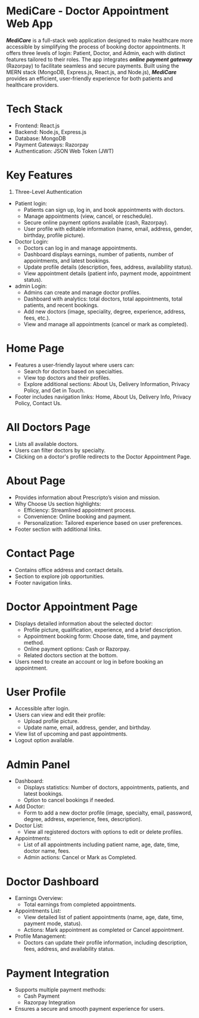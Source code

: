 # MediCare - Doctor Appointment Web App
***MediCare*** is a full-stack web application designed to make healthcare more accessible by simplifying the process of booking doctor appointments. It offers three levels of login: Patient, Doctor, and Admin, each with distinct features tailored to their roles. The app integrates ***online payment gateway*** (Razorpay) to facilitate seamless and secure payments. Built using the MERN stack (MongoDB, Express.js, React.js, and Node.js), ***MediCare*** provides an efficient, user-friendly experience for both patients and healthcare providers.
# Tech Stack
- Frontend: React.js
- Backend: Node.js, Express.js
- Database: MongoDB
- Payment Gateways: Razorpay
- Authentication: JSON Web Token (JWT)
# Key Features
1. Three-Level Authentication
 - Patient login:
      - Patients can sign up, log in, and book appointments with doctors.
      - Manage appointments (view, cancel, or reschedule).
      - Secure online payment options available (cash, Razorpay).
      - User profile with editable information (name, email, address, gender, birthday, profile picture).
 - Doctor Login:
      - Doctors can log in and manage appointments.
      - Dashboard displays earnings, number of patients, number of          
        appointments, and latest bookings.
      - Update profile details (description, fees, address, availability 
        status).
      - View appointment details (patient info, payment mode, appointment 
        status).
 - admin Login:
      - Admins can create and manage doctor profiles.
      - Dashboard with analytics: total doctors, total appointments, total patients, and recent bookings.
      - Add new doctors (image, speciality, degree, experience, address, fees, etc.).
      - View and manage all appointments (cancel or mark as completed).
# Home Page
  - Features a user-friendly layout where users can:
      - Search for doctors based on specialties.
      - View top doctors and their profiles.
      - Explore additional sections: About Us, Delivery Information, Privacy 
        Policy, and Get in Touch.
  - Footer includes navigation links: Home, About Us, Delivery Info, Privacy 
    Policy, Contact Us.
# All Doctors Page
- Lists all available doctors.
- Users can filter doctors by specialty.
- Clicking on a doctor's profile redirects to the Doctor Appointment Page.
# About Page
- Provides information about Prescripto’s vision and mission.
- Why Choose Us section highlights:
   - Efficiency: Streamlined appointment process.
   - Convenience: Online booking and payment.
   - Personalization: Tailored experience based on user preferences.
- Footer section with additional links.
# Contact Page
- Contains office address and contact details.
- Section to explore job opportunities.
- Footer navigation links.
# Doctor Appointment Page
- Displays detailed information about the selected doctor:
    - Profile picture, qualification, experience, and a brief description.
    - Appointment booking form: Choose date, time, and payment method.
    - Online payment options: Cash or Razorpay.
    - Related doctors section at the bottom.
 - Users need to create an account or log in before booking an appointment.
# User Profile
- Accessible after login.
- Users can view and edit their profile:
    - Upload profile picture.
    - Update name, email, address, gender, and birthday.
- View list of upcoming and past appointments.
- Logout option available.
# Admin Panel
- Dashboard:
    - Displays statistics: Number of doctors, appointments, patients, and 
    latest bookings.
    - Option to cancel bookings if needed.
- Add Doctor:
    - Form to add a new doctor profile (image, specialty, email, password, 
      degree, address, experience, fees, description).
- Doctor List:
    - View all registered doctors with options to edit or delete profiles.
- Appointments:
    - List of all appointments including patient name, age, date, time, doctor 
      name, fees.
    - Admin actions: Cancel or Mark as Completed.
# Doctor Dashboard
- Earnings Overview:
    - Total earnings from completed appointments.
- Appointments List:
    - View detailed list of patient appointments (name, age, date, time, 
      payment mode, status).
    - Actions: Mark appointment as completed or Cancel appointment.
- Profile Management:
    - Doctors can update their profile information, including description, 
      fees, address, and availability status.
# Payment Integration
- Supports multiple payment methods:
    - Cash Payment
    - Razorpay Integration
- Ensures a secure and smooth payment experience for users.




    
